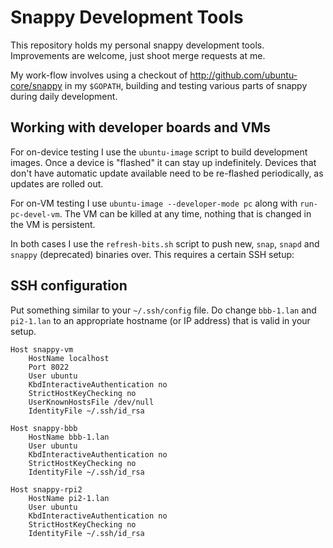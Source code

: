 # Snappy Development Tools

This repository holds my personal snappy development tools.  Improvements are
welcome, just shoot merge requests at me.

My work-flow involves using a checkout of http://github.com/ubuntu-core/snappy
in my ``$GOPATH``, building and testing various parts of snappy during daily development.

## Working with developer boards and VMs

For on-device testing I use the ``ubuntu-image`` script to build development
images. Once a device is "flashed" it can stay up indefinitely. Devices that
don't have automatic update available need to be re-flashed periodically, as
updates are rolled out.

For on-VM testing I use ``ubuntu-image --developer-mode pc`` along with
``run-pc-devel-vm``. The VM can be killed at any time, nothing that is changed
in the VM is persistent.

In both cases I use the ``refresh-bits.sh`` script to push new, ``snap``,
``snapd`` and ``snappy`` (deprecated) binaries over. This requires a certain SSH setup:

## SSH configuration

Put something similar to your ``~/.ssh/config`` file. Do change ``bbb-1.lan``
and ``pi2-1.lan`` to an appropriate hostname (or IP address) that is valid in
your setup.

```
Host snappy-vm
    HostName localhost
    Port 8022
    User ubuntu
    KbdInteractiveAuthentication no
    StrictHostKeyChecking no
    UserKnownHostsFile /dev/null
    IdentityFile ~/.ssh/id_rsa

Host snappy-bbb
    HostName bbb-1.lan
    User ubuntu
    KbdInteractiveAuthentication no
    StrictHostKeyChecking no
    IdentityFile ~/.ssh/id_rsa

Host snappy-rpi2
    HostName pi2-1.lan
    User ubuntu
    KbdInteractiveAuthentication no
    StrictHostKeyChecking no
    IdentityFile ~/.ssh/id_rsa
```
